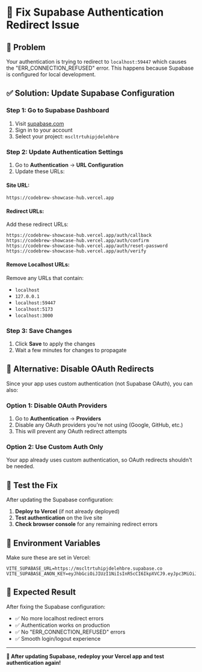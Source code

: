 # 🔧 **Fix Supabase Authentication Redirect Issue**

## 🚨 **Problem**
Your authentication is trying to redirect to `localhost:59447` which causes the "ERR_CONNECTION_REFUSED" error. This happens because Supabase is configured for local development.

## ✅ **Solution: Update Supabase Configuration**

### **Step 1: Go to Supabase Dashboard**
1. Visit [supabase.com](https://supabase.com)
2. Sign in to your account
3. Select your project: `mscltrtuhipjdelehbre`

### **Step 2: Update Authentication Settings**
1. Go to **Authentication** → **URL Configuration**
2. Update these URLs:

#### **Site URL:**
```
https://codebrew-showcase-hub.vercel.app
```

#### **Redirect URLs:**
Add these redirect URLs:
```
https://codebrew-showcase-hub.vercel.app/auth/callback
https://codebrew-showcase-hub.vercel.app/auth/confirm
https://codebrew-showcase-hub.vercel.app/auth/reset-password
https://codebrew-showcase-hub.vercel.app/auth/verify
```

#### **Remove Localhost URLs:**
Remove any URLs that contain:
- `localhost`
- `127.0.0.1`
- `localhost:59447`
- `localhost:5173`
- `localhost:3000`

### **Step 3: Save Changes**
1. Click **Save** to apply the changes
2. Wait a few minutes for changes to propagate

## 🔄 **Alternative: Disable OAuth Redirects**

Since your app uses custom authentication (not Supabase OAuth), you can also:

### **Option 1: Disable OAuth Providers**
1. Go to **Authentication** → **Providers**
2. Disable any OAuth providers you're not using (Google, GitHub, etc.)
3. This will prevent any OAuth redirect attempts

### **Option 2: Use Custom Auth Only**
Your app already uses custom authentication, so OAuth redirects shouldn't be needed.

## 🧪 **Test the Fix**

After updating the Supabase configuration:

1. **Deploy to Vercel** (if not already deployed)
2. **Test authentication** on the live site
3. **Check browser console** for any remaining redirect errors

## 📝 **Environment Variables**

Make sure these are set in Vercel:
```
VITE_SUPABASE_URL=https://mscltrtuhipjdelehbre.supabase.co
VITE_SUPABASE_ANON_KEY=eyJhbGciOiJIUzI1NiIsInR5cCI6IkpXVCJ9.eyJpc3MiOiJzdXBhYmFzZSIsInJlZiI6Im1zY2x0cnR1aGlwamRlbGVoYnJlIiwicm9sZSI6ImFub24iLCJpYXQiOjE3NTU5Mjg2OTUsImV4cCI6MjA3MTUwNDY5NX0.Fmv1atNhxk9NBV9hwwRGgoHdE6ocE5y0vh4AxJhR_aI
```

## 🎯 **Expected Result**

After fixing the Supabase configuration:
- ✅ No more localhost redirect errors
- ✅ Authentication works on production
- ✅ No "ERR_CONNECTION_REFUSED" errors
- ✅ Smooth login/logout experience

---

**🚀 After updating Supabase, redeploy your Vercel app and test authentication again!**
